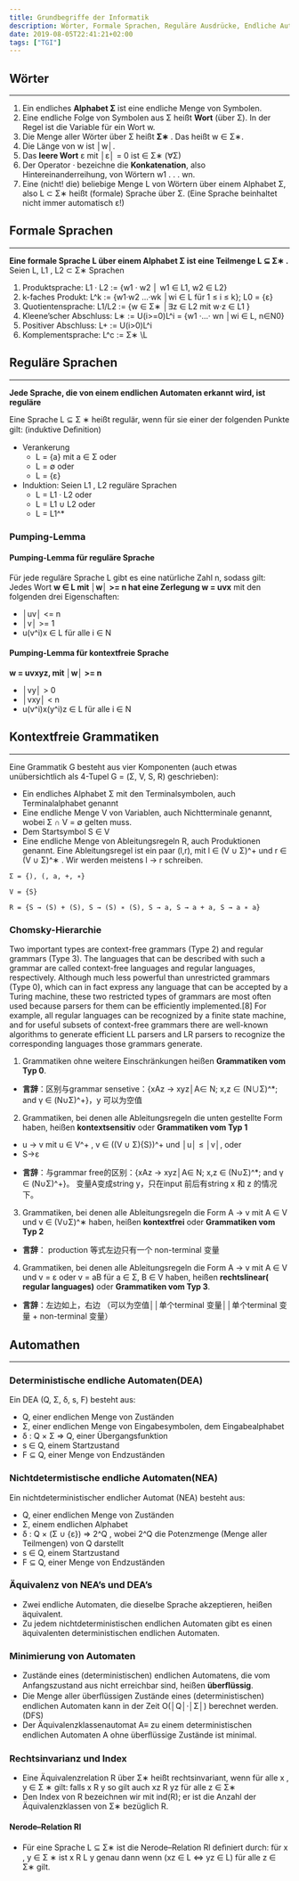 ```yaml
---
title: Grundbegriffe der Informatik
description: Wörter, Formale Sprachen, Reguläre Ausdrücke, Endliche Automaten, Kontextfreie Grammatiken
date: 2019-08-05T22:41:21+02:00
tags: ["TGI"]
---
```


## Wörter
--------------------
1. Ein endliches **Alphabet Σ** ist eine endliche Menge von Symbolen.
2. Eine endliche Folge von Symbolen aus Σ heißt **Wort** (über Σ). In der Regel ist die Variable für ein Wort w.
3. Die Menge aller Wörter über Σ heißt **Σ∗** . Das heißt w ∈ Σ∗.
4. Die Länge von w ist │w│.
5. Das **leere Wort** ε mit │ε│ = 0 ist ∈ Σ∗ (∀Σ)
6. Der Operator · bezeichne die **Konkatenation**, also Hintereinanderreihung, von Wörtern w1 . . . wn.
7. Eine (nicht! die) beliebige Menge L von Wörtern über einem Alphabet Σ, also L ⊂ Σ∗ heißt (formale) Sprache über Σ. (Eine Sprache beinhaltet nicht immer automatisch ε!)

## Formale Sprachen
--------------------
**Eine formale Sprache L über einem Alphabet Σ ist eine Teilmenge L ⊆ Σ∗ .**
Seien L, L1 , L2 ⊂ Σ∗ Sprachen
1. Produktsprache: L1 · L2 := {w1 · w2 │ w1 ∈ L1, w2 ∈ L2}
2. k-faches Produkt: L^k := {w1·w2 ...·wk │wi ∈ L für 1 ≤ i ≤ k}; L0 = {ε}
3. Quotientensprache: L1/L2 := {w ∈ Σ∗ │∃z ∈ L2 mit w·z ∈ L1 }
4. Kleene’scher Abschluss: L∗ := U(i>=0)L^i = {w1 ·...· wn │wi ∈ L, n∈N0}
5. Positiver Abschluss: L+ := U(i>0)L^i
6. Komplementsprache: L^c := Σ∗ \L

## Reguläre Sprachen
--------------------
**Jede Sprache, die von einem endlichen Automaten erkannt wird, ist reguläre**

Eine Sprache L ⊆ Σ ∗ heißt regulär, wenn für sie einer der folgenden Punkte gilt: (induktive Deﬁnition)
+ Verankerung
  + L = {a} mit a ∈ Σ oder
  + L = ∅ oder
  + L = {ε}
+ Induktion: Seien L1 , L2 reguläre Sprachen
  + L = L1 · L2 oder
  + L = L1 ∪ L2 oder
  + L = L1^*

### Pumping-Lemma

#### Pumping-Lemma für reguläre Sprache
Für jede reguläre Sprache L gibt es eine natürliche Zahl n, sodass gilt: Jedes Wort **w ∈ L mit │w│ >= n hat eine Zerlegung w = uvx** mit den folgenden drei Eigenschaften:

+ │uv│ <= n 
+ │v│ >= 1 
+ u(v^i)x ∈ L für alle i ∈ N

#### Pumping-Lemma für kontextfreie Sprache
**w = uvxyz, mit │w│ >= n**
+ │vy│ > 0
+ │vxy│ < n
+ u(v^i)x(y^i)z ∈ L für alle i ∈ N

## Kontextfreie Grammatiken
--------------------
Eine Grammatik G besteht aus vier Komponenten (auch etwas unübersichtlich als 4-Tupel G = (Σ, V, S, R) geschrieben):
+ Ein endliches Alphabet Σ mit den Terminalsymbolen, auch Terminalalphabet genannt
+ Eine endliche Menge V von Variablen, auch Nichtterminale genannt, wobei Σ ∩ V = ∅ gelten muss.
+ Dem Startsymbol S ∈ V
+ Eine endliche Menge von Ableitungsregeln R, auch Produktionen genannt. Eine Ableitungsregel ist ein paar (l,r), mit l ∈ (V ∪ Σ)^+ und r ∈ (V ∪ Σ)^∗ . Wir werden meistens l → r schreiben.

```
Σ = {), (, a, +, ∗}

V = {S}

R = {S → (S) + (S), S → (S) ∗ (S), S → a, S → a + a, S → a ∗ a}
```

### Chomsky-Hierarchie
Two important types are context-free grammars (Type 2) and regular grammars (Type 3). The languages that can be described with such a grammar are called context-free languages and regular languages, respectively. Although much less powerful than unrestricted grammars (Type 0), which can in fact express any language that can be accepted by a Turing machine, these two restricted types of grammars are most often used because parsers for them can be efficiently implemented.[8] For example, all regular languages can be recognized by a finite state machine, and for useful subsets of context-free grammars there are well-known algorithms to generate efficient LL parsers and LR parsers to recognize the corresponding languages those grammars generate.

1. Grammatiken ohne weitere Einschränkungen heißen **Grammatiken vom Typ 0**.
  + **言辞**：区别与grammar sensetive：{xAz -> xyz│A∈ N; x,z ∈ (N∪Σ)^*; and γ ∈ (N∪Σ)^+}，y 可以为空值
2. Grammatiken, bei denen alle Ableitungsregeln die unten gestellte Form haben, heißen **kontextsensitiv** oder **Grammatiken vom Typ 1**
  * u → v mit u ∈ V^+ , v ∈ ((V ∪ Σ)\{S})^+ und │u│ ≤ │v│, oder
  * S→ε
+ **言辞**：与grammar free的区别：{xAz -> xyz│A∈ N; x,z ∈ (N∪Σ)^*; and γ ∈ (N∪Σ)^+}。 变量A变成string y，只在input 前后有string x 和 z 的情况下。
3. Grammatiken, bei denen alle Ableitungsregeln die Form A → v mit A ∈ V und v ∈ (V∪Σ)^∗ haben, heißen **kontextfrei** oder **Grammatiken vom Typ 2**
+ **言辞**： production 等式左边只有一个 non-terminal 变量
4. Grammatiken, bei denen alle Ableitungsregeln die Form A → v mit A ∈ V und v = ε oder v = aB für a ∈ Σ, B ∈ V haben, heißen **rechtslinear( regular languages)** oder **Grammatiken vom Typ 3**.
+ **言辞**：左边如上，右边 （可以为空值││单个terminal 变量││单个terminal 变量 + non-terminal 变量）

## Automathen
--------------------

### Deterministische endliche Automaten(DEA)
Ein DEA (Q, Σ, δ, s, F) besteht aus:
+ Q, einer endlichen Menge von Zuständen
+ Σ, einer endlichen Menge von Eingabesymbolen, dem Eingabealphabet
+ δ : Q × Σ ⇒ Q, einer Übergangsfunktion
+ s ∈ Q, einem Startzustand
+ F ⊆ Q, einer Menge von Endzuständen

### Nichtdetermistische endliche Automaten(NEA)
Ein nichtdeterministischer endlicher Automat (NEA) besteht aus:
+ Q, einer endlichen Menge von Zuständen
+ Σ, einem endlichen Alphabet
+ δ : Q × (Σ ∪ {ε}) ⇒ 2^Q , wobei 2^Q die Potenzmenge (Menge aller Teilmengen) von Q darstellt
+ s ∈ Q, einem Startzustand
+ F ⊆ Q, einer Menge von Endzuständen

### Äquivalenz von NEA’s und DEA’s
+ Zwei endliche Automaten, die dieselbe Sprache akzeptieren, heißen äquivalent.
+ Zu jedem nichtdeterministischen endlichen Automaten gibt es einen äquivalenten deterministischen endlichen Automaten.

### Minimierung von Automaten
+ Zustände eines (deterministischen) endlichen Automatens, die vom Anfangszustand aus nicht erreichbar sind, heißen **überﬂüssig**.
+ Die Menge aller überﬂüssigen Zustände eines (deterministischen) endlichen Automaten kann in der Zeit O(│Q│·│Σ│) berechnet werden. (DFS)
+ Der Äquivalenzklassenautomat A≡ zu einem deterministischen endlichen Automaten A ohne überﬂüssige Zustände ist minimal.

### Rechtsinvarianz und Index
+ Eine Äquivalenzrelation R über Σ∗ heißt rechtsinvariant, wenn für alle x , y ∈ Σ ∗ gilt: falls x R y so gilt auch xz R yz für alle z ∈ Σ∗
+ Den Index von R bezeichnen wir mit ind(R); er ist die Anzahl der Äquivalenzklassen von Σ∗ bezüglich R.
  
#### Nerode–Relation Rl
+ Für eine Sprache L ⊆ Σ∗ ist die Nerode–Relation Rl deﬁniert durch: für x , y ∈ Σ ∗ ist x R L y genau dann wenn (xz ∈ L ⇔ yz ∈ L) für alle z ∈ Σ∗ gilt.